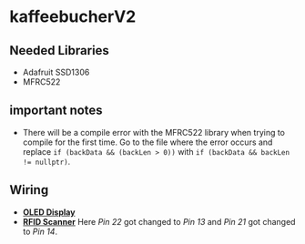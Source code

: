 # kaffeebucherV2

## Needed Libraries
- Adafruit SSD1306
- MFRC522

## important notes
- There will be a compile error with the MFRC522 library when trying to compile for the first time. Go to the file where the error occurs and replace `if (backData && (backLen > 0))` with `if (backData && backLen != nullptr)`.

## Wiring 
 -  **[OLED Display](https://randomnerdtutorials.com/esp32-ssd1306-oled-display-arduino-ide/)**
 -  **[RFID Scanner](https://www.instructables.com/ESP32-With-RFID-Access-Control/)** Here *Pin 22* got changed to *Pin 13* and *Pin 21* got changed to *Pin 14*.


